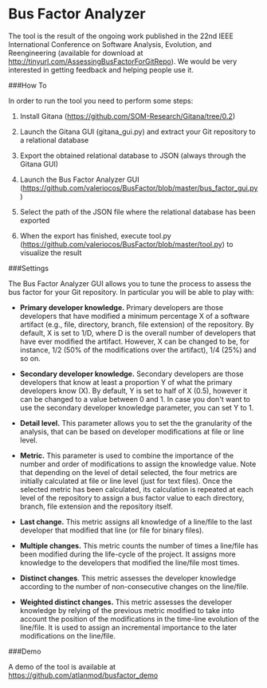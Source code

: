 # Bus Factor Analyzer

The tool is the result of the ongoing work published in the 22nd IEEE International Conference on Software Analysis, Evolution, and Reengineering (available for download at http://tinyurl.com/AssessingBusFactorForGitRepo). We would be very interested in getting feedback and helping people use it.

###How To

In order to run the tool you need to perform some steps:

1) Install Gitana (https://github.com/SOM-Research/Gitana/tree/0.2) 

2) Launch the Gitana GUI (gitana_gui.py) and extract your Git repository to a relational database

3) Export the obtained relational database to JSON (always through the Gitana GUI)

4) Launch the Bus Factor Analyzer GUI (https://github.com/valeriocos/BusFactor/blob/master/bus_factor_gui.py)

5) Select the path of the JSON file where the relational database has been exported

6) When the export has finished, execute tool.py (https://github.com/valeriocos/BusFactor/blob/master/tool.py) to visualize the result


###Settings

The Bus Factor Analyzer GUI allows you to tune the process to assess the bus factor for your Git repository. 
In particular you will be able to play with:

- **Primary developer knowledge.** 
Primary developers are those developers that have modified a minimum percentage X of a software artifact (e.g., file, 
directory, branch, file extension) of the repository. By default, X is set to 1/D, where D is the overall number of developers that have ever
modified the artifact. However, X can be changed to be, for instance, 1/2 (50% of the modifications over the artifact), 1/4 (25%) and so on.

- **Secondary developer knowledge.**
Secondary developers are those developers that know at least a proportion Y of what the primary developers know (X). By default,
Y is set to half of X (0.5), however it can be changed to a value between 0 and 1. In case you don't want to use 
the secondary developer knowledge parameter, you can set Y to 1.

- **Detail level.**
This parameter allows you to set the the granularity of the analysis, that can be based on developer modifications at file or line level.

- **Metric.**
This parameter is used to combine the importance of the number and order of modifications to assign the knowledge value. 
Note that depending on the level of detail selected, the four metrics are initially calculated at file or line level (just for text files).
Once the selected metric has been calculated, its calculation is repeated at each level of the repository to assign a bus factor value
to each directory, branch, file extension and the repository itself.

 - **Last change.** This metric assigns all knowledge of a line/file to the last developer that modified that
line (or file for binary files).

 - **Multiple changes.** This metric counts the number of times a line/file has been modified during the life-cycle of the project. 
 It assigns more knowledge to the developers that modified the line/file most times.

 - **Distinct changes**. This metric assesses the developer knowledge according to the number of non-consecutive changes on the line/file.
 
 - **Weighted distinct changes.** This metric assesses the developer knowledge by relying of the previous metric modified to take into account the position of the
modifications in the time-line evolution of the line/file. It is used to assign an incremental importance to the later modifications
on the line/file.

###Demo

A demo of the tool is available at https://github.com/atlanmod/busfactor_demo
